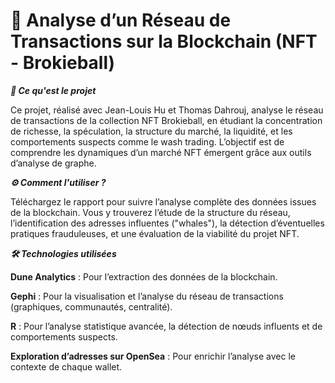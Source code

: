 # 🔗 Analyse d’un Réseau de Transactions sur la Blockchain (NFT - Brokieball)


***📖 Ce qu'est le projet***

Ce projet, réalisé avec Jean-Louis Hu et Thomas Dahrouj, analyse le réseau de transactions de la collection NFT Brokieball, en étudiant la concentration de richesse, la spéculation, la structure du marché, la liquidité, et les comportements suspects comme le wash trading. L’objectif est de comprendre les dynamiques d’un marché NFT émergent grâce aux outils d’analyse de graphe.

***⚙️ Comment l'utiliser ?***

Téléchargez le rapport pour suivre l’analyse complète des données issues de la blockchain. Vous y trouverez l’étude de la structure du réseau, l’identification des adresses influentes ("whales"), la détection d’éventuelles pratiques frauduleuses, et une évaluation de la viabilité du projet NFT.

***🛠️ Technologies utilisées***

**Dune Analytics** : Pour l’extraction des données de la blockchain.

**Gephi** : Pour la visualisation et l’analyse du réseau de transactions (graphiques, communautés, centralité).

**R** : Pour l’analyse statistique avancée, la détection de nœuds influents et de comportements suspects.

**Exploration d’adresses sur OpenSea** : Pour enrichir l’analyse avec le contexte de chaque wallet.
